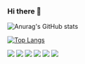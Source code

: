 ### Hi there 👋

![Anurag's GitHub stats](https://github-readme-stats.vercel.app/api?username=HwangSunBeom&show_icons=true&theme=github_dark)


[![Top Langs](https://github-readme-stats.vercel.app/api/top-langs/?username=HwangSunBeom&layout=compact)](https://github.com/anuraghazra/github-readme-stats)

<img src="https://img.shields.io/badge/HTML-000000?style=for-the-badge&logo=HTML5&logoColor=#E34F26"/>

<img src="https://img.shields.io/badge/CSS3-000000?style=for-the-badge&logo=CSS3&logoColor=#1572B6"/>

<img src="https://img.shields.io/badge/JavaScript-000000?style=for-the-badge&logo=JavaScript&logoColor=#F7DF1E"/>

<img src="https://img.shields.io/badge/React&React-Native-000000?style=for-the-badge&logo=React&logoColor=#61DAFB"/>

<img src="https://img.shields.io/badge/Python-000000?style=for-the-badge&logo=Python&logoColor=#3776AB"/>

<img src="https://img.shields.io/badge/Django-000000?style=for-the-badge&logo=Django&logoColor=#092E20"/>

<!--
**HwangSunBeom/HwangSunBeom** is a ✨ _special_ ✨ repository because its `README.md` (this file) appears on your GitHub profile.

Here are some ideas to get you started:

- 🔭 I’m currently working on ...
- 🌱 I’m currently learning ...
- 👯 I’m looking to collaborate on ...
- 🤔 I’m looking for help with ...
- 💬 Ask me about ...
- 📫 How to reach me: ...
- 😄 Pronouns: ...
- ⚡ Fun fact: ...
-->
